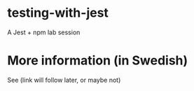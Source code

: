 # testing-with-jest
A Jest + npm lab session

# More information (in Swedish)
See (link will follow later, or maybe not)

